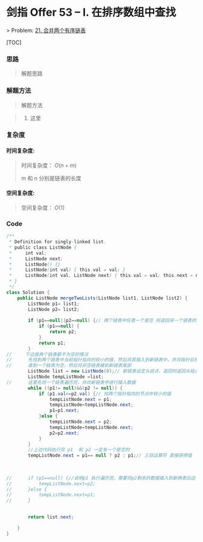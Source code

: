# 剑指 Offer 53 – I. 在排序数组中查找

\> Problem: [21. 合并两个有序链表](https://leetcode.cn/problems/merge-two-sorted-lists/description/)



[TOC]



### 思路

> 解题思路

> 

###  解题方法

> 解题方法

> 1. 这里

###  复杂度

#### 时间复杂度: 

> 时间复杂度： $O(n+m)$
>
> m 和 n 分别是链表的长度



#### 空间复杂度: 

> 空间复杂度： $O(1)$



###  Code

```Java
/**
 * Definition for singly-linked list.
 * public class ListNode {
 *     int val;
 *     ListNode next;
 *     ListNode() {}
 *     ListNode(int val) { this.val = val; }
 *     ListNode(int val, ListNode next) { this.val = val; this.next = next; }
 * }
 */
class Solution {
    public ListNode mergeTwoLists(ListNode list1, ListNode list2) {
  		ListNode p1= list1;
    	ListNode p2= list2;
    	
    	if (p1==null||p2==null) {// 两个链表中任意一个是空 则返回另一个链表的头结点
    		if (p1==null) {
    			return p2;
			}
			return p1;
		}
//     下边是两个链表都不为空的情况
//    	先找到两个链表中当前指针指向的较小的值，然后将其插入到新链表中，并将指针后移并不断重复，
//    	直到一个链表为空，然后将非空链表接到新链表尾部
    	ListNode list = new ListNode(0);// 新链表设定头结点，返回时返回头结点后边的一个节点
    	ListNode tempListNode =list;
//    	这里先将一个链表遍历完，并向新链表中进行插入数据
    	while ((p1!= null)&&(p2 != null)) {  		
			if (p1.val<=p2.val) {// 找两个指针指向的节点中较小的值
				tempListNode.next = p1;
				tempListNode=tempListNode.next;
				p1=p1.next;
			}else {
				tempListNode.next = p2;
				tempListNode=tempListNode.next;
				p2=p2.next;
			}
		}
    	//上边代码执行完 p1  和 p2 一定有一个是空的
    	tempListNode.next = p1== null ? p2 : p1;// 三目运算符 直接获得值
    	
    	
    	
//    	if (p1==null) {//说明p1 执行遍历完，需要将p2剩余的数据插入到新俩表后边
//    		tempListNode.next=p2;	
//		}else {
//			tempListNode.next=p1;	
//		}

    	
    	return list.next;

    }
}
```

